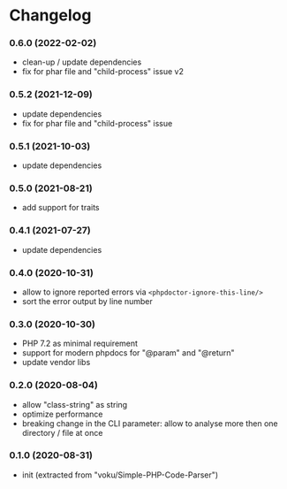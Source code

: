 # Changelog

### 0.6.0 (2022-02-02)

- clean-up / update dependencies
- fix for phar file and "child-process" issue v2

### 0.5.2 (2021-12-09)

- update dependencies
- fix for phar file and "child-process" issue

### 0.5.1 (2021-10-03)

- update dependencies

### 0.5.0 (2021-08-21)

- add support for traits

### 0.4.1 (2021-07-27)

- update dependencies

### 0.4.0 (2020-10-31)

- allow to ignore reported errors via ```<phpdoctor-ignore-this-line/>```
- sort the error output by line number

### 0.3.0 (2020-10-30)

- PHP 7.2 as minimal requirement
- support for modern phpdocs for "@param" and "@return"
- update vendor libs

### 0.2.0 (2020-08-04)

- allow "class-string" as string
- optimize performance
- breaking change in the CLI parameter: allow to analyse more then one directory / file at once

### 0.1.0 (2020-08-31)

- init (extracted from "voku/Simple-PHP-Code-Parser")
